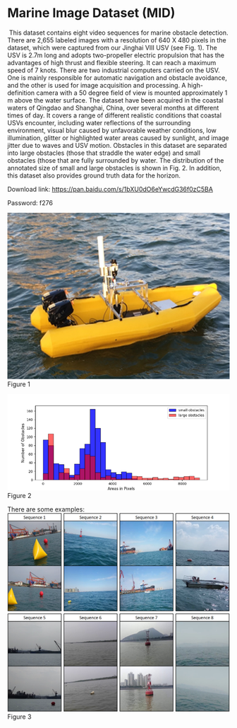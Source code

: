 # Marine Image Dataset (MID)

​	This dataset  contains eight video sequences for marine obstacle detection. There are 2,655 labeled images with a resolution of 640 X 480 pixels in the dataset, which were captured from our Jinghai VIII USV (see Fig. 1). The USV is 2.7m long and adopts two-propeller electric propulsion that has the advantages of high thrust and flexible steering. It can reach a maximum speed of 7 knots. There are two industrial computers carried on the USV. One is mainly responsible for automatic navigation and obstacle avoidance, and the other is used for image acquisition and processing. A high-definition camera with a 50 degree field of view is mounted approximately 1 m above the water surface. The dataset have been acquired in the coastal waters of Qingdao and Shanghai, China, over several months at different times of day. It covers a range of different realistic conditions that coastal USVs encounter, including water reflections of the surrounding environment, visual blur caused by unfavorable weather conditions, low illumination, glitter or highlighted water areas caused by sunlight, and image jitter due to waves and USV motion. Obstacles in this dataset are separated into large obstacles (those that straddle the water edge) and small obstacles (those that are fully surrounded by water. The distribution of the annotated size of small and large obstacles is shown in Fig. 2. In addition, this dataset also provides ground truth data for the horizon.

Download link: https://pan.baidu.com/s/1bXU0dO6eYwcdG36f0zC5BA

Password: f276

![Figure 1](images/USV.png)
Figure 1

![Figure 2](images/distribution.png)
Figure 2																			

There are some examples:
![Figure 3](images/examples.png)
Figure 3
